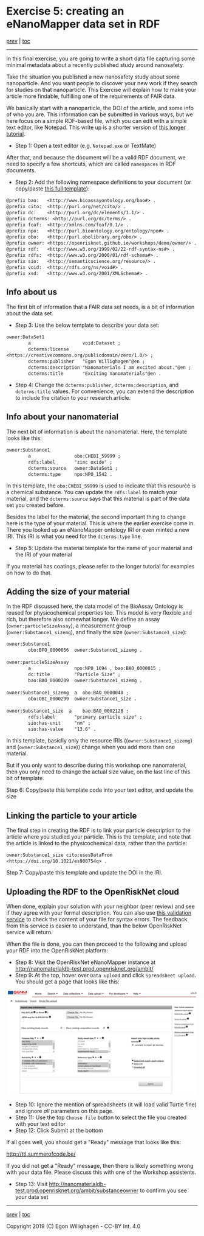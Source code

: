 # Exercise 5: creating an eNanoMapper data set in RDF

[prev](nanomaterial.md) | [toc](./README.md)

---

In this final exercise, you are going to write a short data file capturing some minimal
metadata about a recently published study around nanosafety.

Take the situation you published a new nanosafety study about some nanoparticle. And you want people to discover
your new work if they search for studies on that nanoparticle. This Exercise will explain how to make your
article more findable, fulfilling one of the requirements of FAIR data.

We basically start with a nanoparticle, the DOI of the article, and some info of who you are. This information
can be submitted in various ways, but we here focus on a simple RDF-based file, which you can edit with a simple
text editor, like Notepad. This write up is a shorter version of [this longer tutorial](https://nanocommons.github.io/tutorials/enteringData/).

* Step 1: Open a text editor (e.g. `Notepad.exe` or TextMate)

After that, and because the document will be a valid RDF document, we need to specify a few shortcuts, which
are called `namespaces` in RDF documents.

* Step 2: Add the following namespace definitions to your document (or copy/paste [this full template](template.ttl)):

```turle
@prefix bao:   <http://www.bioassayontology.org/bao#> .
@prefix cito:  <http://purl.org/net/cito/> .
@prefix dc:    <http://purl.org/dc/elements/1.1/> .
@prefix dcterms: <http://purl.org/dc/terms/> .
@prefix foaf:  <http://xmlns.com/foaf/0.1/> .
@prefix npo:   <http://purl.bioontology.org/ontology/npo#> .
@prefix obo:   <http://purl.obolibrary.org/obo/> .
@prefix owner: <https://openrisknet.github.io/workshops/demo/owner/> .
@prefix rdf:   <http://www.w3.org/1999/02/22-rdf-syntax-ns#> .
@prefix rdfs:  <http://www.w3.org/2000/01/rdf-schema#> .
@prefix sio:   <http://semanticscience.org/resource/> .
@prefix void:  <http://rdfs.org/ns/void#> .
@prefix xsd:   <http://www.w3.org/2001/XMLSchema#> .
```

## Info about us

The first bit of information that a FAIR data set needs, is a bit of information about the data set.

* Step 3: Use the below template to describe your data set:

```turtle
owner:DataSet1
        a                   void:Dataset ;
        dcterms:license     <https://creativecommons.org/publicdomain/zero/1.0/> ;
        dcterms:publisher   "Egon Willighagen"@en ;
        dcterms:description "Nanomaterials I am excited about."@en ;
        dcterms:title       "Exciting nanomaterials"@en .
```

* Step 4: Change the `dcterms:publisher`, `dcterms:description`, and `dcterms:title` values. For
  convenience, you can extend the description to include the citation to your research article.

## Info about your nanomaterial

The next bit of information is about the nanomaterial. Here, the template looks like this:

```turtle
owner:Substance1
        a                obo:CHEBI_59999 ;
        rdfs:label       "zinc oxide" ;
        dcterms:source   owner:DataSet1 ;
        dcterms:type     npo:NPO_1542 .
```

In this template, the `obo:CHEBI_59999` is used to indicate that this resource is a chemical substance.
You can update the `rdfs:label` to match your material, and the `dcterms:source` says that this material
is part of the data set you created before.

Besides the label for the material, the second important thing to change here is the type of your
material. This is where the earlier exercise come in. There you looked up an eNanoMapper ontology IRI
or even minted a new IRI. This IRI is what you need for the `dcterms:type` line.

* Step 5: Update the material template for the name of your material and the IRI of your material

If you material has coatings, please refer to the longer tutorial for examples on how to do that.

## Adding the size of your material

In the RDF discussed here, the data model of the BioAssay Ontology is reused for physicochemical
properties too. This model is very flexible and rich, but therefore also somewhat longer. We
define an assay (`owner:particleSizeAssay`), a measurement group (`owner:Substance1_sizemg`),
and finally the size (`owner:Substance1_size`):

```turtle
owner:Substance1
        obo:BFO_0000056  owner:Substance1_sizemg .

owner:particleSizeAssay
        a                npo:NPO_1694 , bao:BAO_0000015 ;
        dc:title         "Particle Size" ;
        bao:BAO_0000209  owner:Substance1_sizemg .

owner:Substance1_sizemg  a  obo:BAO_0000040 ;
        obo:OBI_0000299  owner:Substance1_size .

owner:Substance1_size  a    bao:BAO_0002128 ;
        rdfs:label       "primary particle size" ;
        sio:has-unit     "nm" ;
        sio:has-value    "13.6" .
```

In this template, basiclly only the resource IRIs ((`owner:Substance1_sizemg`) and (`owner:Substance1_size`))
change when you add more than one material.

But if you only want to describe during this workshop one nanomaterial, then you only need to change the
actual size value, on the last line of this bit of template.

Step 6: Copy/paste this template code into your text editor, and update the size

## Linking the particle to your article

The final step in creating the RDF is to link your particle description to the article where you studied
your particle. This is the template, and note that the article is linked to the physicochemical data,
rather than the particle:

```turtle
owner:Substance1_size cito:usesDataFrom <https://doi.org/10.1021/es900754q> .
```

Step 7: Copy/paste this template and update the DOI in the IRI.

## Uploading the RDF to the OpenRiskNet cloud

When done, explain your solution with your neighbor (peer review) and see if they agree with your formal description.
You can also use [this validation service](http://ttl.summerofcode.be/) to check the content of your file
for syntax errors. The feedback from this
service is easier to understand, than the below OpenRiskNet service will return.

When the file is done, you can then proceed to the following and upload your RDF into the OpenRiskNet platform:

* Step 8: Visit the OpenRiskNet eNanoMapper instance at http://nanomaterialdb-test.prod.openrisknet.org/ambit/
* Step 9: At the top, hover over `Data upload` and click `Spreadsheet upload`. You should get a page that looks like this:

![](ambit.png)

* Step 10: Ignore the mention of spreadsheets (it will load valid Turtle fine) and ignore *all* parameters on this page.
* Step 11: Use the top `Choose file` button to select the file you created with your text editor
* Step 12: Click Submit at the bottom

If all goes well, you should get a "Ready" message that looks like this:

http://ttl.summerofcode.be/

If you did not get a "Ready" message, then there is likely something wrong with your data file. Please discuss
this with one of the Workshop assistents.

* Step 13: Visit http://nanomaterialdb-test.prod.openrisknet.org/ambit/substanceowner to confirm you see your data set

---

[prev](nanomaterial.md) | [toc](./README.md)

Copyright 2019 (C) Egon Willighagen - CC-BY Int. 4.0
